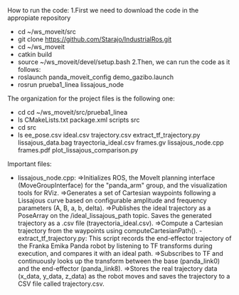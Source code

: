 How to run the code:
1.First we need to download the code in the appropiate repository
- cd ~/ws_moveit/src
- git clone https://github.com/Starajo/IndustrialRos.git
- cd ~/ws_moveit
- catkin build
- source ~/ws_moveit/devel/setup.bash
2.Then, we can run the code as it follows:
- roslaunch panda_moveit_config demo_gazibo.launch
- rosrun prueba1_linea lissajous_node

The organization for the project files is the following one:
- cd cd ~/ws_moveit/src/prueba1_linea
- ls
  CMakeLists.txt  package.xml  scripts  src
-  cd src
-  ls
  ee_pose.csv               ideal.csv                     trajectory.csv
  extract_tf_trajectory.py  lissajous_data.bag            trayectoria_ideal.csv
  frames.gv                 lissajous_node.cpp
  frames.pdf                plot_lissajous_comparison.py

Important files:
- lissajous_node.cpp:
  =>Initializes ROS, the MoveIt planning interface (MoveGroupInterface) for the "panda_arm" group, and the visualization tools for RViz.
  =>Generates a set of Cartesian waypoints following a Lissajous curve based on configurable amplitude and frequency parameters (A, B, a, b, delta).
  =>Publishes the ideal trajectory as a PoseArray on the /ideal_lissajous_path topic. Saves the generated trajectory as a .csv file (trayectoria_ideal.csv).
  =>Compute a Cartesian trajectory from the waypoints using computeCartesianPath().
  -extract_tf_trajectory.py: This script records the end-effector trajectory of the Franka Emika Panda robot by listening to TF transforms during execution, and compares it with an ideal path.
  =>Subscribes to TF and continuously looks up the transform between the base (panda_link0) and the end-effector (panda_link8).
  =>Stores the real trajectory data (x_data, y_data, z_data) as the robot moves and saves the trajectory to a CSV file called trajectory.csv.
